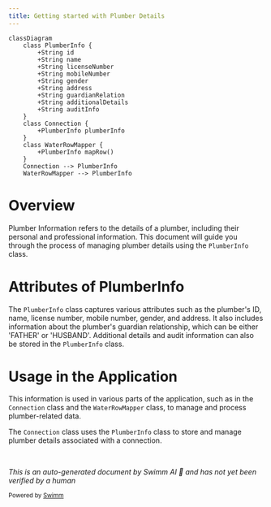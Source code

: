 ```yaml
---
title: Getting started with Plumber Details
---
```

```mermaid
classDiagram
    class PlumberInfo {
        +String id
        +String name
        +String licenseNumber
        +String mobileNumber
        +String gender
        +String address
        +String guardianRelation
        +String additionalDetails
        +String auditInfo
    }
    class Connection {
        +PlumberInfo plumberInfo
    }
    class WaterRowMapper {
        +PlumberInfo mapRow()
    }
    Connection --> PlumberInfo
    WaterRowMapper --> PlumberInfo
```

# Overview

Plumber Information refers to the details of a plumber, including their personal and professional information. This document will guide you through the process of managing plumber details using the `PlumberInfo` class.

# Attributes of PlumberInfo

The `PlumberInfo` class captures various attributes such as the plumber's ID, name, license number, mobile number, gender, and address. It also includes information about the plumber's guardian relationship, which can be either 'FATHER' or 'HUSBAND'. Additional details and audit information can also be stored in the `PlumberInfo` class.

# Usage in the Application

This information is used in various parts of the application, such as in the `Connection` class and the `WaterRowMapper` class, to manage and process plumber-related data.

The `Connection` class uses the `PlumberInfo` class to store and manage plumber details associated with a connection.

&nbsp;

*This is an auto-generated document by Swimm AI 🌊 and has not yet been verified by a human*

<SwmMeta version="3.0.0" repo-id="Z2l0aHViJTNBJTNBRElHSVQtT1NTJTNBJTNBU3dpbW0tRGVtbw==" repo-name="DIGIT-OSS" doc-type="overview"><sup>Powered by [Swimm](/)</sup></SwmMeta>
